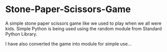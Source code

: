 # Stone-Paper-Scissors-Game

A simple stone paper scissors game like we used to play when we all were kids.
Simple Python is being used using the random module from Standard Python Library.

I have also converted the game into module for simple use...
